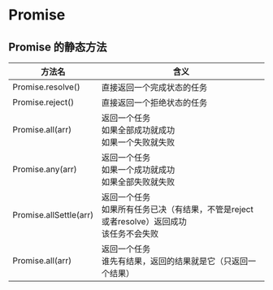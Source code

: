 # Promise



## Promise 的静态方法

| 方法名                 | 含义                                                         |
| ---------------------- | ------------------------------------------------------------ |
| Promise.resolve()      | 直接返回一个完成状态的任务                                   |
| Promise.reject()       | 直接返回一个拒绝状态的任务                                   |
| Promise.all(arr)       | 返回一个任务<br />如果全部成功就成功<br />如果一个失败就失败 |
| Promise.any(arr)       | 返回一个任务<br />如果一个成功就成功<br />如果全部失败就失败 |
| Promise.allSettle(arr) | 返回一个任务<br />如果所有任务已决（有结果，不管是reject或者resolve）返回成功<br />该任务不会失败 |
| Promise.all(arr)       | 返回一个任务<br />谁先有结果，返回的结果就是它（只返回一个结果） |

